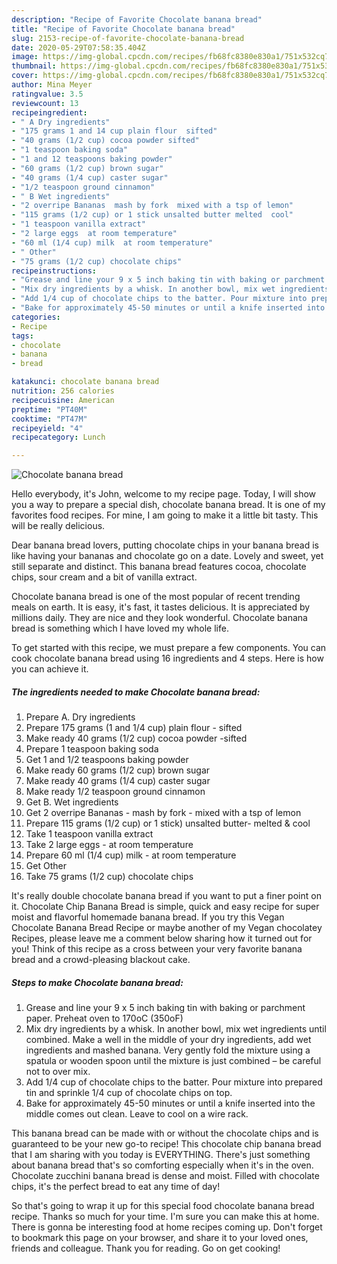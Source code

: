 ```yaml
---
description: "Recipe of Favorite Chocolate banana bread"
title: "Recipe of Favorite Chocolate banana bread"
slug: 2153-recipe-of-favorite-chocolate-banana-bread
date: 2020-05-29T07:58:35.404Z
image: https://img-global.cpcdn.com/recipes/fb68fc8380e830a1/751x532cq70/chocolate-banana-bread-recipe-main-photo.jpg
thumbnail: https://img-global.cpcdn.com/recipes/fb68fc8380e830a1/751x532cq70/chocolate-banana-bread-recipe-main-photo.jpg
cover: https://img-global.cpcdn.com/recipes/fb68fc8380e830a1/751x532cq70/chocolate-banana-bread-recipe-main-photo.jpg
author: Mina Meyer
ratingvalue: 3.5
reviewcount: 13
recipeingredient:
- " A Dry ingredients"
- "175 grams 1 and 14 cup plain flour  sifted"
- "40 grams (1/2 cup) cocoa powder sifted"
- "1 teaspoon baking soda"
- "1 and 12 teaspoons baking powder"
- "60 grams (1/2 cup) brown sugar"
- "40 grams (1/4 cup) caster sugar"
- "1/2 teaspoon ground cinnamon"
- " B Wet ingredients"
- "2 overripe Bananas  mash by fork  mixed with a tsp of lemon"
- "115 grams (1/2 cup) or 1 stick unsalted butter melted  cool"
- "1 teaspoon vanilla extract"
- "2 large eggs  at room temperature"
- "60 ml (1/4 cup) milk  at room temperature"
- " Other"
- "75 grams (1/2 cup) chocolate chips"
recipeinstructions:
- "Grease and line your 9 x 5 inch baking tin with baking or parchment paper. Preheat oven to 170oC (350oF)"
- "Mix dry ingredients by a whisk. In another bowl, mix wet ingredients until combined. Make a well in the middle of your dry ingredients, add wet ingredients and mashed banana. Very gently fold the mixture using a spatula or wooden spoon until the mixture is just combined – be careful not to over mix."
- "Add 1/4 cup of chocolate chips to the batter. Pour mixture into prepared tin and sprinkle 1/4 cup of chocolate chips on top."
- "Bake for approximately 45-50 minutes or until a knife inserted into the middle comes out clean. Leave to cool on a wire rack."
categories:
- Recipe
tags:
- chocolate
- banana
- bread

katakunci: chocolate banana bread 
nutrition: 256 calories
recipecuisine: American
preptime: "PT40M"
cooktime: "PT47M"
recipeyield: "4"
recipecategory: Lunch

---
```



![Chocolate banana bread](https://img-global.cpcdn.com/recipes/fb68fc8380e830a1/751x532cq70/chocolate-banana-bread-recipe-main-photo.jpg)

Hello everybody, it's John, welcome to my recipe page. Today, I will show you a way to prepare a special dish, chocolate banana bread. It is one of my favorites food recipes. For mine, I am going to make it a little bit tasty. This will be really delicious.

Dear banana bread lovers, putting chocolate chips in your banana bread is like having your bananas and chocolate go on a date. Lovely and sweet, yet still separate and distinct. This banana bread features cocoa, chocolate chips, sour cream and a bit of vanilla extract.

Chocolate banana bread is one of the most popular of recent trending meals on earth. It is easy, it's fast, it tastes delicious. It is appreciated by millions daily. They are nice and they look wonderful. Chocolate banana bread is something which I have loved my whole life.


To get started with this recipe, we must prepare a few components. You can cook chocolate banana bread using 16 ingredients and 4 steps. Here is how you can achieve it.

<!--inarticleads1-->

##### The ingredients needed to make Chocolate banana bread:

1. Prepare  A. Dry ingredients
1. Prepare 175 grams (1 and 1/4 cup) plain flour - sifted
1. Make ready 40 grams (1/2 cup) cocoa powder -sifted
1. Prepare 1 teaspoon baking soda
1. Get 1 and 1/2 teaspoons baking powder
1. Make ready 60 grams (1/2 cup) brown sugar
1. Make ready 40 grams (1/4 cup) caster sugar
1. Make ready 1/2 teaspoon ground cinnamon
1. Get  B. Wet ingredients
1. Get 2 overripe Bananas - mash by fork - mixed with a tsp of lemon
1. Prepare 115 grams (1/2 cup) or 1 stick) unsalted butter- melted &amp; cool
1. Take 1 teaspoon vanilla extract
1. Take 2 large eggs - at room temperature
1. Prepare 60 ml (1/4 cup) milk - at room temperature
1. Get  Other
1. Take 75 grams (1/2 cup) chocolate chips


It&#39;s really double chocolate banana bread if you want to put a finer point on it. Chocolate Chip Banana Bread is simple, quick and easy recipe for super moist and flavorful homemade banana bread. If you try this Vegan Chocolate Banana Bread Recipe or maybe another of my Vegan chocolatey Recipes, please leave me a comment below sharing how it turned out for you! Think of this recipe as a cross between your very favorite banana bread and a crowd-pleasing blackout cake. 

<!--inarticleads2-->

##### Steps to make Chocolate banana bread:

1. Grease and line your 9 x 5 inch baking tin with baking or parchment paper. Preheat oven to 170oC (350oF)
1. Mix dry ingredients by a whisk. In another bowl, mix wet ingredients until combined. Make a well in the middle of your dry ingredients, add wet ingredients and mashed banana. Very gently fold the mixture using a spatula or wooden spoon until the mixture is just combined – be careful not to over mix.
1. Add 1/4 cup of chocolate chips to the batter. Pour mixture into prepared tin and sprinkle 1/4 cup of chocolate chips on top.
1. Bake for approximately 45-50 minutes or until a knife inserted into the middle comes out clean. Leave to cool on a wire rack.


This banana bread can be made with or without the chocolate chips and is guaranteed to be your new go-to recipe! This chocolate chip banana bread that I am sharing with you today is EVERYTHING. There&#39;s just something about banana bread that&#39;s so comforting especially when it&#39;s in the oven. Chocolate zucchini banana bread is dense and moist. Filled with chocolate chips, it&#39;s the perfect bread to eat any time of day! 

So that's going to wrap it up for this special food chocolate banana bread recipe. Thanks so much for your time. I'm sure you can make this at home. There is gonna be interesting food at home recipes coming up. Don't forget to bookmark this page on your browser, and share it to your loved ones, friends and colleague. Thank you for reading. Go on get cooking!
